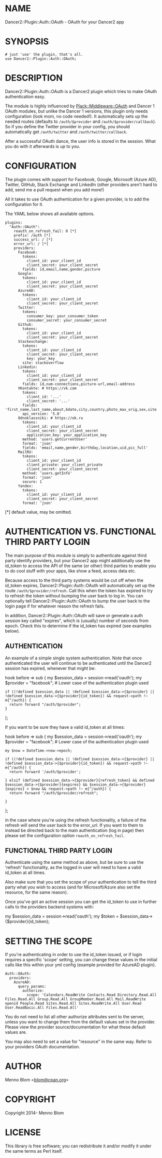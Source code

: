 # NAME

Dancer2::Plugin::Auth::OAuth - OAuth for your Dancer2 app

# SYNOPSIS

    # just 'use' the plugin, that's all.
    use Dancer2::Plugin::Auth::OAuth;

# DESCRIPTION

Dancer2::Plugin::Auth::OAuth is a Dancer2 plugin which tries to make OAuth
authentication easy.

The module is highly influenced by [Plack::Middleware::OAuth](https://metacpan.org/pod/Plack::Middleware::OAuth) and Dancer 1
OAuth modules, but unlike the Dancer 1 versions, this plugin only needs
configuration (look mom, no code needed!). It automatically sets up the
needed routes (defaults to `/auth/$provider` and `/auth/$provider/callback`).
So if you define the Twitter provider in your config, you should automatically
get `/auth/twitter` and `/auth/twitter/callback`.

After a successful OAuth dance, the user info is stored in the session. What
you do with it afterwards is up to you.

# CONFIGURATION

The plugin comes with support for Facebook, Google, Microsoft (Azure AD),
Twitter, GitHub, Stack Exchange and LinkedIn (other providers aren't hard to
add, send me a pull request when you add more!)

All it takes to use OAuth authentication for a given provider, is to add
the configuration for it.

The YAML below shows all available options.

    plugins:
      "Auth::OAuth":
        reauth_on_refresh_fail: 0 [*]
        prefix: /auth [*]
        success_url: / [*]
        error_url: / [*]
        providers:
          Facebook:
            tokens:
              client_id: your_client_id
              client_secret: your_client_secret
            fields: id,email,name,gender,picture
          Google:
            tokens:
              client_id: your_client_id
              client_secret: your_client_secret
          AzureAD:
            tokens:
              client_id: your_client_id
              client_secret: your_client_secret              
          Twitter:
            tokens:
              consumer_key: your_consumer_token
              consumer_secret: your_consumer_secret
          Github:
            tokens:
              client_id: your_client_id
              client_secret: your_client_secret
          Stackexchange:
            tokens:
              client_id: your_client_id
              client_secret: your_client_secret
              key: your_key
            site: stackoverflow
          Linkedin:
            tokens:
              client_id: your_client_id
              client_secret: your_client_secret
            fields: id,num-connections,picture-url,email-address
          VKontakte: # https://vk.com
            tokens:
              client_id: '...'
              client_secret: '...'
            fields: 'first_name,last_name,about,bdate,city,country,photo_max_orig,sex,site'
            api_version: '5.8'
          Odnoklassniki: # https://ok.ru
            tokens:
              client_id: your_client_id
              client_secret: your_client_secret
              application_key: your_application_key
            method: 'users.getCurrentUser'
            format: 'json'
            fields: 'email,name,gender,birthday,location,uid,pic_full'
          MailRU:
            tokens:
              client_id: your_client_id
              client_private: your_client_private
              client_secret: your_client_secret
            method: 'users.getInfo'
            format: 'json'
            secure: 1
          Yandex:
            tokens:
              client_id: your_client_id
              client_secret: your_client_secret
            format: 'json'

\[\*\] default value, may be omitted.

# AUTHENTICATION VS. FUNCTIONAL THIRD PARTY LOGIN

The main purpose of this module is simply to authenticate against third party
identify providers, but your Dancer2 app might additionally use the id_token to
access the API of the same (or other) third parties to enable you to do cool
stuff with your apps, like show a feed, access data etc.

Because access to the third party systems would be cut off when the id_token
expires, Dancer2::Plugin::Auth::OAuth will automatically set up the route
`/auth/$provider/refresh`. Call this when the token has expired to try to
refresh the token without bumping the user back to log in. You can optionally
tell Dancer2::Plugin::Auth::OAuth to bump the user back to the login page if
for whatever reason the refresh fails.

In addition, Dancer2::Plugin::Auth::OAuth will save or generate a auth session
key called "expires", which is (usually) number of seconds from epoch. Check
this to determine if the id_token has expired (see examples below).

## AUTHENTICATION

An example of a simple single system authentication. Note that once
authenticated the user will continue to be authenticated until the Dancer2
session has expired, whenever that might be:

  hook before => sub {
    my $session_data = session->read('oauth');
    my $provider = "facebook"; # Lower case of the authentication plugin used

    if ((!defined $session_data || !defined $session_data->{$provider} || !defined $session_data->{$provider}{id_token}) && request->path !~ m{^/auth}) {
      return forward "/auth/$provider";
    }
  };

If you want to be sure they have a valid id_token at all times:

  hook before => sub {
    my $session_data = session->read('oauth');
    my $provider = "facebook"; # Lower case of the authentication plugin used

    my $now = DateTime->now->epoch;

    if ((!defined $session_data || !defined $session_data->{$provider} || !defined $session_data->{$provider}{id_token}) && request->path !~ m{^/auth}) {
      return forward '/auth/$provider';

    } elsif (defined $session_data->{$provider}{refresh_token} && defined $session_data->{$provider}{expires} && $session_data->{$provider}{expires} < $now && request->path !~ m{^/auth}) {
      return forward "/auth/$provider/refresh";

    }
  };

in the case where you're using the refresh functionality, a failure of the
refresh will send the user back to the error_url. If you want to them to instead
be directed back to the main authentication (log in page) then please set the
configuration option `reauth_on_refresh_fail`.

## FUNCTIONAL THIRD PARTY LOGIN

Authenticate using the same method as above, but be sure to use the 'refresh'
functionality, as the logged in user will need to have a valid id_token at all
times.

Also make sure that you set the scope of your authentication to tell the third
party what you wish to access (and for Microsoft/Azure also set the resource,
for the same reason).

Once you've got an active session you can get the id_token to use in further
calls to the providers backend systems with:

  my $session_data = session->read('oauth');
  my $token = $session_data->{$provider}{id_token};

# SETTING THE SCOPE

If you're authenticating in order to use the id_token issued, or if login
requires a specific 'scope' setting, you can change these values in the initial
calls like this within your yml config (example provided for AzureAD plugin).

    Auth::OAuth:
      providers:
        AzureAD:
          query_params:
            authorize:
              scope: 'Calendars.ReadWrite Contacts.Read Directory.Read.All Files.Read.All Group.Read.All GroupMember.Read.All Mail.ReadWrite openid People.Read Sites.Read.All Sites.ReadWrite.All User.Read User.ReadBasic.All Files.Read.All'

You do not need to list all other authorize attributes sent to the server,
unless you want to change them from the default values set in the provider.
Please view the provider source/documentation for what these default values are.

You may also need to set a value for "resource" in the same way. Refer to your
providers OAuth documentation.

# AUTHOR

Menno Blom &lt;blom@cpan.org>

# COPYRIGHT

Copyright 2014- Menno Blom

# LICENSE

This library is free software; you can redistribute it and/or modify
it under the same terms as Perl itself.
